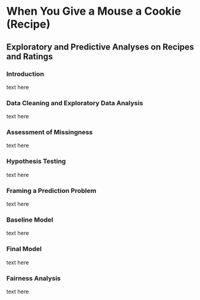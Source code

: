 # When You Give a Mouse a Cookie (Recipe)
## Exploratory and Predictive Analyses on Recipes and Ratings

### Introduction
text here

### Data Cleaning and Exploratory Data Analysis
text here

### Assessment of Missingness
text here

### Hypothesis Testing
text here

### Framing a Prediction Problem
text here

### Baseline Model
text here

### Final Model
text here

### Fairness Analysis
text here